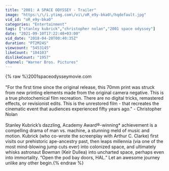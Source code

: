 ```yaml
---
title: "2001: A SPACE ODYSSEY - Trailer"
image: "https:\/\/i.ytimg.com\/vi\/oR_e9y-bka0\/hqdefault.jpg"
vid_id: "oR_e9y-bka0"
categories: "Entertainment"
tags: ["stanley kubrick","christopher nolan","2001 space odyssey"]
date: "2021-09-10T17:22:48+03:00"
vid_date: "2018-04-20T00:40:35Z"
duration: "PT2M24S"
viewcount: "5453145"
likeCount: "104103"
dislikeCount: "1957"
channel: "Warner Bros. Pictures"
---
```

{% raw %}2001spaceodysseymovie.com <br /><br />&quot;For the first time since the original release, this 70mm print was struck from new printing elements made from the original camera negative. This is a true photochemical film recreation. There are no digital tricks, remastered effects, or revisionist edits. This is the unrestored film - that recreates the cinematic event that audiences experienced fifty years ago.&quot; - Christopher Nolan<br /><br />Stanley Kubrick’s dazzling, Academy Award®-winning* achievement is a compelling drama of man vs. machine, a stunning meld of music and motion. Kubrick (who co-wrote the screenplay with Arthur C. Clarke) first visits our prehistoric ape-ancestry past, then leaps millennia (via one of the most mind-blowing jump cuts ever) into colonized space, and ultimately whisks astronaut Bowman (Keir Dullea) into uncharted space, perhaps even into immortality. “Open the pod bay doors, HAL.” Let an awesome journey unlike any other begin.{% endraw %}
